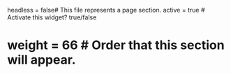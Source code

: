 headless = false# This file represents a page section.
active = true  # Activate this widget? true/false
# weight = 66  # Order that this section will appear.
